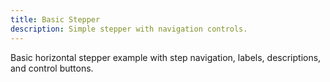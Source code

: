 ```yaml
---
title: Basic Stepper
description: Simple stepper with navigation controls.
---
```


Basic horizontal stepper example with step navigation, labels, descriptions, and control buttons.
